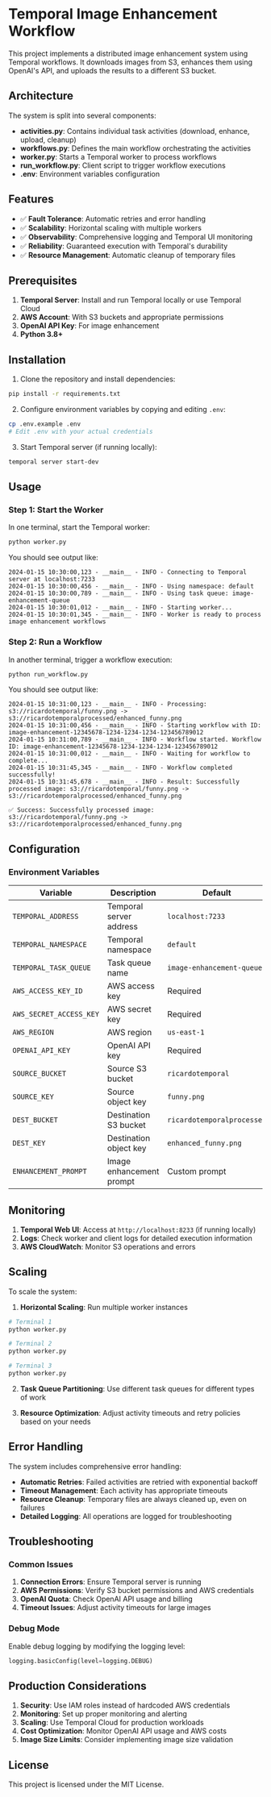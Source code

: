# Temporal Image Enhancement Workflow

This project implements a distributed image enhancement system using Temporal workflows. It downloads images from S3, enhances them using OpenAI's API, and uploads the results to a different S3 bucket.

## Architecture

The system is split into several components:

- **activities.py**: Contains individual task activities (download, enhance, upload, cleanup)
- **workflows.py**: Defines the main workflow orchestrating the activities
- **worker.py**: Starts a Temporal worker to process workflows
- **run_workflow.py**: Client script to trigger workflow executions
- **.env**: Environment variables configuration

## Features

- ✅ **Fault Tolerance**: Automatic retries and error handling
- ✅ **Scalability**: Horizontal scaling with multiple workers
- ✅ **Observability**: Comprehensive logging and Temporal UI monitoring  
- ✅ **Reliability**: Guaranteed execution with Temporal's durability
- ✅ **Resource Management**: Automatic cleanup of temporary files

## Prerequisites

1. **Temporal Server**: Install and run Temporal locally or use Temporal Cloud
2. **AWS Account**: With S3 buckets and appropriate permissions
3. **OpenAI API Key**: For image enhancement
4. **Python 3.8+**

## Installation

1. Clone the repository and install dependencies:
```bash
pip install -r requirements.txt
```

2. Configure environment variables by copying and editing `.env`:
```bash
cp .env.example .env
# Edit .env with your actual credentials
```

3. Start Temporal server (if running locally):
```bash
temporal server start-dev
```

## Usage

### Step 1: Start the Worker

In one terminal, start the Temporal worker:

```bash
python worker.py
```

You should see output like:
```
2024-01-15 10:30:00,123 - __main__ - INFO - Connecting to Temporal server at localhost:7233
2024-01-15 10:30:00,456 - __main__ - INFO - Using namespace: default
2024-01-15 10:30:00,789 - __main__ - INFO - Using task queue: image-enhancement-queue
2024-01-15 10:30:01,012 - __main__ - INFO - Starting worker...
2024-01-15 10:30:01,345 - __main__ - INFO - Worker is ready to process image enhancement workflows
```

### Step 2: Run a Workflow

In another terminal, trigger a workflow execution:

```bash
python run_workflow.py
```

You should see output like:
```
2024-01-15 10:31:00,123 - __main__ - INFO - Processing: s3://ricardotemporal/funny.png -> s3://ricardotemporalprocessed/enhanced_funny.png
2024-01-15 10:31:00,456 - __main__ - INFO - Starting workflow with ID: image-enhancement-12345678-1234-1234-1234-123456789012
2024-01-15 10:31:00,789 - __main__ - INFO - Workflow started. Workflow ID: image-enhancement-12345678-1234-1234-1234-123456789012
2024-01-15 10:31:00,012 - __main__ - INFO - Waiting for workflow to complete...
2024-01-15 10:31:45,345 - __main__ - INFO - Workflow completed successfully!
2024-01-15 10:31:45,678 - __main__ - INFO - Result: Successfully processed image: s3://ricardotemporal/funny.png -> s3://ricardotemporalprocessed/enhanced_funny.png

✅ Success: Successfully processed image: s3://ricardotemporal/funny.png -> s3://ricardotemporalprocessed/enhanced_funny.png
```

## Configuration

### Environment Variables

| Variable | Description | Default |
|----------|-------------|---------|
| `TEMPORAL_ADDRESS` | Temporal server address | `localhost:7233` |
| `TEMPORAL_NAMESPACE` | Temporal namespace | `default` |
| `TEMPORAL_TASK_QUEUE` | Task queue name | `image-enhancement-queue` |
| `AWS_ACCESS_KEY_ID` | AWS access key | Required |
| `AWS_SECRET_ACCESS_KEY` | AWS secret key | Required |
| `AWS_REGION` | AWS region | `us-east-1` |
| `OPENAI_API_KEY` | OpenAI API key | Required |
| `SOURCE_BUCKET` | Source S3 bucket | `ricardotemporal` |
| `SOURCE_KEY` | Source object key | `funny.png` |
| `DEST_BUCKET` | Destination S3 bucket | `ricardotemporalprocessed` |
| `DEST_KEY` | Destination object key | `enhanced_funny.png` |
| `ENHANCEMENT_PROMPT` | Image enhancement prompt | Custom prompt |

## Monitoring

1. **Temporal Web UI**: Access at `http://localhost:8233` (if running locally)
2. **Logs**: Check worker and client logs for detailed execution information
3. **AWS CloudWatch**: Monitor S3 operations and errors

## Scaling

To scale the system:

1. **Horizontal Scaling**: Run multiple worker instances
```bash
# Terminal 1
python worker.py

# Terminal 2  
python worker.py

# Terminal 3
python worker.py
```

2. **Task Queue Partitioning**: Use different task queues for different types of work

3. **Resource Optimization**: Adjust activity timeouts and retry policies based on your needs

## Error Handling

The system includes comprehensive error handling:

- **Automatic Retries**: Failed activities are retried with exponential backoff
- **Timeout Management**: Each activity has appropriate timeouts
- **Resource Cleanup**: Temporary files are always cleaned up, even on failures
- **Detailed Logging**: All operations are logged for troubleshooting

## Troubleshooting

### Common Issues

1. **Connection Errors**: Ensure Temporal server is running
2. **AWS Permissions**: Verify S3 bucket permissions and AWS credentials
3. **OpenAI Quota**: Check OpenAI API usage and billing
4. **Timeout Issues**: Adjust activity timeouts for large images

### Debug Mode

Enable debug logging by modifying the logging level:
```python
logging.basicConfig(level=logging.DEBUG)
```

## Production Considerations

1. **Security**: Use IAM roles instead of hardcoded AWS credentials
2. **Monitoring**: Set up proper monitoring and alerting
3. **Scaling**: Use Temporal Cloud for production workloads
4. **Cost Optimization**: Monitor OpenAI API usage and AWS costs
5. **Image Size Limits**: Consider implementing image size validation

## License

This project is licensed under the MIT License.

